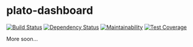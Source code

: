 # plato-dashboard

[![Build Status](https://travis-ci.org/aastronautss/plato-dashboard.svg?branch=master)](https://travis-ci.org/aastronautss/plato-dashboard)
[![Dependency Status](https://beta.gemnasium.com/badges/github.com/aastronautss/plato-dashboard.svg)](https://beta.gemnasium.com/projects/github.com/aastronautss/plato-dashboard)
[![Maintainability](https://api.codeclimate.com/v1/badges/887f5bbf84bf9357425c/maintainability)](https://codeclimate.com/github/aastronautss/plato-dashboard/maintainability)
[![Test Coverage](https://api.codeclimate.com/v1/badges/887f5bbf84bf9357425c/test_coverage)](https://codeclimate.com/github/aastronautss/plato-dashboard/test_coverage)

More soon...
